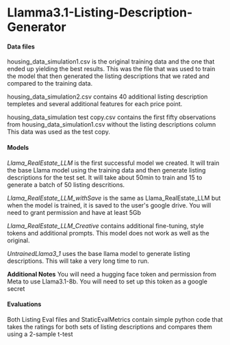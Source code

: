 # Llamma3.1-Listing-Description-Generator


#### Data files 
housing_data_simulation1.csv is the original training data and the one that ended up yielding the best results. 
This was the file that was used to train the model that then generated the listing descriptions that we rated and compared to the training data. 

housing_data_simulation2.csv contains 40 additional listing description templetes and several additional features for each price point. 

housing_data_simulation test copy.csv contains the first fifty observations from housing_data_simulation1.csv without the listing descriptions column
This data was used as the test copy. 

#### Models 
*Llama_RealEstate_LLM* is the first successful model we created. It will train the base Llama model using the training data and then generate listing descriptions for the test set. 
It will take about 50min to train and 15 to generate a batch of 50 listing descritions. 

*Llama_RealEstate_LLM_withSave* is the same as Llama_RealEstate_LLM but when the model is trained, it is saved to the user's google drive. You will need to grant permission and have at least 5Gb

*Llama_RealEstate_LLM_Creative* contains additional fine-tuning, style tokens and additional prompts. This model does not work as well as the original. 

*UntrainedLlama3_1* uses the base llama model to generate listing descriptions. This will take a very long time to run. 

**Additional Notes** 
You will need a hugging face token and permission from Meta to use Llama3.1-8b. You will need to set up this token as a google secret


#### Evaluations
Both Listing Eval files and StaticEvalMetrics contain simple python code that takes the ratings for both sets of listing descriptions and compares them using a 2-sample t-test

